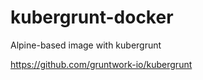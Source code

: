 # kubergrunt-docker

Alpine-based image with kubergrunt 

https://github.com/gruntwork-io/kubergrunt
